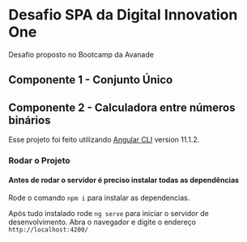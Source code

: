 # Desafio SPA da Digital Innovation One
Desafio proposto no Bootcamp da Avanade

## Componente 1 - Conjunto Único

## Componente 2 - Calculadora entre números binários

Esse projeto foi feito utilizando [Angular CLI](https://github.com/angular/angular-cli) version 11.1.2.

### Rodar o Projeto

#### Antes de rodar o servidor é preciso instalar todas as dependências 

Rode o comando `npm i` para instalar as dependencias.

Após tudo instalado rode `ng serve` para iniciar o servidor de desenvolvimento. Abra o navegador e digite o endereço `http://localhost:4200/`

